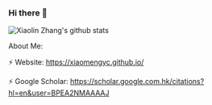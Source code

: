 ### Hi there 👋

<!--
**xiaomengyc/xiaomengyc** is a ✨ _special_ ✨ repository because its `README.md` (this file) appears on your GitHub profile.

Here are some ideas to get you started:

- 🔭 I’m currently working on ...
- 🌱 I’m currently learning ...
- 👯 I’m looking to collaborate on ...
- 🤔 I’m looking for help with ...
- 💬 Ask me about ...
- 📫 How to reach me: ...
- 😄 Pronouns: ...
- ⚡ Fun fact: ...
-->

![Xiaolin Zhang's github stats](https://github-readme-stats.vercel.app/api?username=xiaomengyc&show_icons=true&count_private=true&hide=prs&theme=default_repocard)

About Me:


⚡ Website: https://xiaomengyc.github.io/

⚡ Google Scholar: https://scholar.google.com.hk/citations?hl=en&user=BPEA2NMAAAAJ
